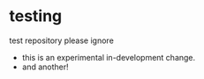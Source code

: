 # testing
test repository please ignore

 - this is an experimental in-development change.
 - and another!
